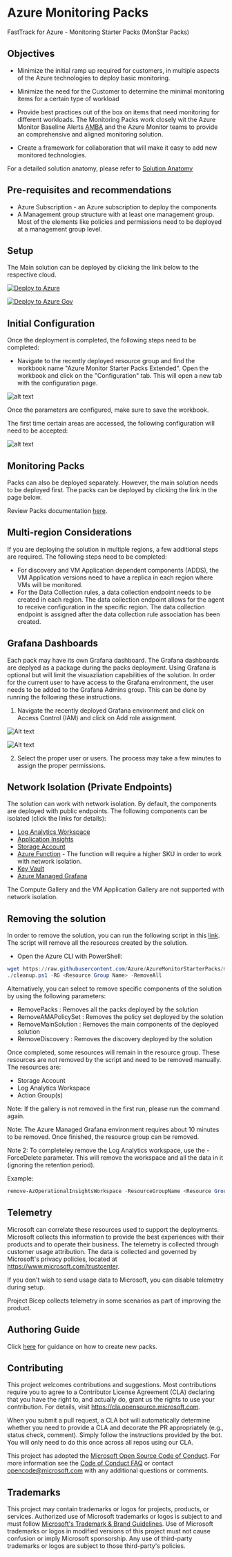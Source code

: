 # Azure Monitoring Packs

FastTrack for Azure - Monitoring Starter Packs (MonStar Packs)

## Objectives

- Minimize the initial ramp up required for customers, in multiple aspects of the Azure technologies to deploy basic monitoring.

- Minimize the need for the Customer to determine the minimal monitoring items for a certain type of workload 

- Provide best practices out of the box on items that need monitoring for different workloads. The Monitoring Packs work closely wit the Azure Monitor Baseline Alerts [AMBA](http://aka.ms/amba) and the Azure Monitor teams to provide an comprehensive and aligned monitoring solution.

- Create a framework for collaboration that will make it easy to add new monitored technologies. 

For a detailed solution anatomy, please refer to [Solution Anatomy](./Docs/solution-anatomy.md)

## Pre-requisites and recommendations

- Azure Subscription - an Azure subscription to deploy the components
- A Management group structure with at least one management group. Most of the elements like policies and permissions need to be deployed at a management group level.

## Setup

The Main solution can be deployed by clicking the link below to the respective cloud.

[![Deploy to Azure](https://aka.ms/deploytoazurebutton)](https://portal.azure.com/#blade/Microsoft_Azure_CreateUIDef/CustomDeploymentBlade/uri/https%3A%2F%2Fraw.githubusercontent.com%2FFehseCorp%2FAzureMonitorStarterPacks%2Ffixgrafanadashboards%2Fsetup%2FCustomSetup%2Fmonstar.json/uiFormDefinitionUri/https%3A%2F%2Fraw.githubusercontent.com%2FFehseCorp%2FAzureMonitorStarterPacks%2Ffixgrafanadashboards%2Fsetup%2FCustomSetup%2Fsetup.json)

[![Deploy to Azure Gov](https://aka.ms/deploytoazuregovbutton)](https://portal.azure.us/#blade/Microsoft_Azure_CreateUIDef/CustomDeploymentBlade/uri/https%3A%2F%2Fraw.githubusercontent.com%2FFehseCorp%2FAzureMonitorStarterPacks%2Ffixgrafanadashboards%2Fsetup%2FCustomSetup%2Fmonstar.json/uiFormDefinitionUri/https%3A%2F%2Fraw.githubusercontent.com%2FFehseCorp%2FAzureMonitorStarterPacks%2Ffixgrafanadashboards%2Fsetup%2FCustomSetup%2Fsetup.json)

## Initial Configuration

Once the deployment is completed, the following steps need to be completed:

- Navigate to the recently deployed resource group and find the workbook name "Azure Monitor Starter Packs Extended". Open the workbook and click on the "Configuration" tab. This will open a new tab with the configuration page.

![alt text](./Docs/media/image.png)

Once the parameters are configured, make sure to save the workbook.

The first time certain areas are accessed, the following configuration will need to be accepted:

![alt text](./Docs/media/image-1.png)

## Monitoring Packs

Packs can also be deployed separately. However, the main solution needs to be deployed first. The packs can be deployed by clicking the link in the page below.

Review Packs documentation [here](./Packs/README.md).

## Multi-region Considerations

If you are deploying the solution in multiple regions, a few additional steps are required. The following steps need to be completed:
- For discovery and VM Application dependent components (ADDS), the VM Application versions need to have a replica in each region where VMs will be monitored.
- For the Data Collection rules, a data collection endpoint needs to be created in each region. The data collection endpoint allows for the agent to receive configuration in the specific region. The data collection endpoint is assigned after the data collection rule association has been created.

## Grafana Dashboards

Each pack may have its own Grafana dashboard. The Grafana dashboards are deplyed as a package during the packs deployment. Using Grafana is optional but will limit the visuazliation capabilities of the solution.
In order for the current user to have access to the Grafana environment, the user needs to be added to the Grafana Admins group. This can be done by running the following these instructions.

1. Navigate the recently deployed Grafana environment and click on Access Control (IAM) and click on Add role assignment.

![Alt text](./Docs/media/grafana1.png)

![Alt text](./Docs/media/grafana2.png)

2. Select the proper user or users. The process may take a few minutes to assign the proper permissions.

## Network Isolation (Private Endpoints)

The solution can work with network isolation. By default, the components are deployed with public endpoints. The following components can be isolated (click the links for details):
- [Log Analytics Workspace](https://learn.microsoft.com/en-us/azure/azure-monitor/logs/private-link-security) 
- [Application Insights](https://learn.microsoft.com/en-us/azure/azure-monitor/logs/private-link-security)
- [Storage Account](https://docs.microsoft.com/en-us/azure/storage/common/storage-private-endpoints)
- [Azure Function](https://learn.microsoft.com/en-us/azure/azure-functions/functions-create-vnet) - The function will require a higher SKU in order to work with network isolation.
- [Key Vault](https://learn.microsoft.com/en-us/azure/key-vault/general/private-link-service)
- [Azure Managed Grafana](https://learn.microsoft.com/en-us/azure/managed-grafana/how-to-set-up-private-access?tabs=azure-portal)

The Compute Gallery and the VM Application Gallery are not supported with network isolation. 

## Removing the solution

In order to remove the solution, you can run the following script in this [link](https://github.com/Azure/AzureMonitorStarterPacks/raw/main/setup/Cleanup/cleanup.ps1). The script will remove all the resources created by the solution.

- Open the Azure CLI with PowerShell:

```powershell
wget https://raw.githubusercontent.com/Azure/AzureMonitorStarterPacks/main/tools/cleanup.ps1
./cleanup.ps1 -RG <Resource Group Name> -RemoveAll
```

Alternatively, you can select to remove specific components of the solution by using the following parameters:

- RemovePacks : Removes all the packs deployed by the solution
- RemoveAMAPolicySet : Removes the policy set deployed by the solution
- RemoveMainSolution : Removes the main components of the deployed solution
- RemoveDiscovery : Removes the discovery deployed by the solution

Once completed, some resources will remain in the resource group. These resources are not removed by the script and need to be removed manually. The resources are:

- Storage Account
- Log Analytics Workspace
- Action Group(s)

Note: If the gallery is not removed in the first run, please run the command again.

Note: The Azure Managed Grafana environment requires about 10 minutes to be removed. Once finished, the resource group can be removed.

Note 2: To completeley remove the Log Analytics workspace, use the -ForceDelete parameter. This will remove the workspace and all the data in it (ignoring the retention period).

Example:

```powershell
remove-AzOperationalInsightsWorkspace -ResourceGroupName <Resource Group> -Name <Workspace name> -ForceDelete -force
```

## Telemetry

Microsoft can correlate these resources used to support the deployments. Microsoft collects this information to provide the best experiences with their products and to operate their business. The telemetry is collected through customer usage attribution. The data is collected and governed by Microsoft's privacy policies, located at https://www.microsoft.com/trustcenter.

If you don't wish to send usage data to Microsoft, you can disable telemetry during setup. 

Project Bicep collects telemetry in some scenarios as part of improving the product.


## Authoring Guide

Click [here](./Docs/authoring.md) for guidance on how to create new packs.

## Contributing

This project welcomes contributions and suggestions.  Most contributions require you to agree to a
Contributor License Agreement (CLA) declaring that you have the right to, and actually do, grant us
the rights to use your contribution. For details, visit https://cla.opensource.microsoft.com.

When you submit a pull request, a CLA bot will automatically determine whether you need to provide
a CLA and decorate the PR appropriately (e.g., status check, comment). Simply follow the instructions
provided by the bot. You will only need to do this once across all repos using our CLA.

This project has adopted the [Microsoft Open Source Code of Conduct](https://opensource.microsoft.com/codeofconduct/).
For more information see the [Code of Conduct FAQ](https://opensource.microsoft.com/codeofconduct/faq/) or
contact [opencode@microsoft.com](mailto:opencode@microsoft.com) with any additional questions or comments.

## Trademarks

This project may contain trademarks or logos for projects, products, or services. Authorized use of Microsoft 
trademarks or logos is subject to and must follow 
[Microsoft's Trademark & Brand Guidelines](https://www.microsoft.com/en-us/legal/intellectualproperty/trademarks/usage/general).
Use of Microsoft trademarks or logos in modified versions of this project must not cause confusion or imply Microsoft sponsorship.
Any use of third-party trademarks or logos are subject to those third-party's policies.
